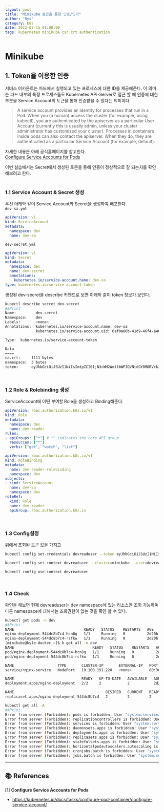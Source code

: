 ```yaml
---
layout: post
title: "Minikube 토큰을 통한 인증/인가"
author: "Bys"
category: k8s
date: 2022-07-15 01:00:00
tags: kubernetes minikube csr crt authentication
---
```


# Minikube

## 1. Token을 이용한 인증

서비스 어카운트는 파드에서 실행되고 있는 프로세스에 대한 ID를 제공해준다. 
이 의미는 파드 내부의 특정 프로세스들도 Kubernetes API-Server로 접근 할 때 인증에 대한 부분을 Service Account의 토큰을 통해 인증받을 수 있다는 의미이다.  

> A service account provides an identity for processes that run in a Pod.
When you (a human) access the cluster (for example, using kubectl), you are authenticated by the apiserver as a particular User Account (currently this is usually admin, unless your cluster administrator has customized your cluster). Processes in containers inside pods can also contact the apiserver. When they do, they are authenticated as a particular Service Account (for example, default).

자세한 내용은 아래 공식홈페이지를 참고한다.  
[Configure Service Accounts for Pods](https://kubernetes.io/docs/tasks/configure-pod-container/configure-service-account/)

이번 실습에서는 Secret에서 생성된 토큰을 통해 인증이 정상적으로 잘 되는지를 확인해보려고 한다.  
<br>


### 1.1 Service Account & Secret 생성

우선 아래와 같이 Service Account와 Secret을 생성하여 배포한다.  
`dev-sa.yml`
```yaml
apiVersion: v1
kind: ServiceAccount
metadata:
  namespace: dev
  name: dev-sa
```

`dev-secret.yml`
```yaml
apiVersion: v1
kind: Secret
metadata:
  namespace: dev
  name: dev-secret
  annotations:
    kubernetes.io/service-account.name: dev-sa
type: kubernetes.io/service-account-token
```

생성된 dev-secret을 describe 커맨드로 보면 아래와 같이 token 정보가 보인다. 
```bash
kubectl describe secret dev-secret
##Print
Name:         dev-secret
Namespace:    dev
Labels:       <none>
Annotations:  kubernetes.io/service-account.name: dev-sa
              kubernetes.io/service-account.uid: 6af0a60b-41d9-46f4-a466-95c2fa3694a4

Type:  kubernetes.io/service-account-token

Data
====
ca.crt:     1111 bytes
namespace:  3 bytes
token:      eyJhbGciOiJSUzI1NiIsImtpZCI6IjN3cWM2WmtlbWFIQVNtdGY0MGRVckJmUDRFRkdjZFl0T2J3dmV3am5kc2MifQ.eyJpc3MiOiJrdWJlcm5ldGVzL3NlcnZpY2VhY2NvdW50Iiwia3ViZXJuZXRlcy5pby9zZXJ2aWNlYWNjb3VudC9uYW1lc3BhY2UiOiJkZXYiLCJrdWJlcm5ldGVzLmlvL3NlcnZpY2VhY2NvdW50L3NlY3JldC5uYW1lIjoiZGV2LXNlY3JldCIsImt1YmVybmV0ZXMuaW8vc2VydmljZWFjY291bnQvc2VydmljZS1hY2NvdW50Lm5hbWUiOiJkZXYtc2EiLCJrdWJlcm5ldGVzLmlvL3NlcnZpY2VhY2NvdW50L3NlcnZpY2UtYWNjb3VudC51aWQiOiI2YWYwYTYwYi00MWQ5LTQ2ZjQtYTQ2Ni05NWMyZmEzNjk0YTQiLCJzdWIiOiJzeXN0ZW06c2VydmljZWFjY291bnQ6ZGV2OmRldi1zYSJ9.BHE-TNXT01y6v-XTiDuvH6lhUk5yUe1HyiFoyNeF6yP4G8IIUwXeUTwHCP9L55QRvvuRrGH8xrfK7oN38gLgb4NHbTXw9vR95K5e4fTJIFSkxZ6jz1z1ga5E8zPZaVcQ16C0fvSZNm2W9tz1p3cOqXPi60sYedQB_ZcDKZGWTU22T-T8eGROC4veYXHy96A9Qg2sHmdGxQxFoslVm25GNiSvjzj79zC_K84IQ1QX3oECrKu0jJpLWi7wV37djeb8bVoXNGXtRKhboW8rvzegO8V5lskCFaJz_xxrVbo_l_uI4bzcc9ulXMHKyoibN5A2SjyqpKV81_TYNkCo3D7ZRQ
```
<br>

### 1.2 Role & Rolebinding 생성

ServiceAccount에 어떤 부여할 Role을 생성하고 Binding해준다.  
```yaml
apiVersion: rbac.authorization.k8s.io/v1
kind: Role
metadata:
  namespace: dev
  name: dev-reader
rules:
- apiGroups: ["*"] # "" indicates the core API group
  resources: ["*"]
  verbs: ["get", "watch", "list"]
```

```yaml
apiVersion: rbac.authorization.k8s.io/v1
kind: RoleBinding
metadata:
  name: dev-reader-rolebinding
  namespace: dev
subjects:
- kind: ServiceAccount
  name: dev-sa
  namespace: dev
roleRef:
  kind: Role
  name: dev-reader
  apiGroup: rbac.authorization.k8s.io
```
<br>

### 1.3 Config설정 
위에서 조회된 토큰 값을 가지고 
```bash
kubectl config set-credentials devreaduser --token eyJhbGciOiJSUzI1NiIsImtpZCI6IjN3cWM2WmtlbWFIQVNtdGY0MGRVckJmUDRFRkdjZFl0T2J3dmV3am5kc2MifQ.eyJpc3MiOiJrdWJlcm5ldGVzL3NlcnZpY2VhY2NvdW50Iiwia3ViZXJuZXRlcy5pby9zZXJ2aWNlYWNjb3VudC9uYW1lc3BhY2UiOiJkZXYiLCJrdWJlcm5ldGVzLmlvL3NlcnZpY2VhY2NvdW50L3NlY3JldC5uYW1lIjoiZGV2LXNlY3JldCIsImt1YmVybmV0ZXMuaW8vc2VydmljZWFjY291bnQvc2VydmljZS1hY2NvdW50Lm5hbWUiOiJkZXYtc2EiLCJrdWJlcm5ldGVzLmlvL3NlcnZpY2VhY2NvdW50L3NlcnZpY2UtYWNjb3VudC51aWQiOiI2YWYwYTYwYi00MWQ5LTQ2ZjQtYTQ2Ni05NWMyZmEzNjk0YTQiLCJzdWIiOiJzeXN0ZW06c2VydmljZWFjY291bnQ6ZGV2OmRldi1zYSJ9.BHE-TNXT01y6v-XTiDuvH6lhUk5yUe1HyiFoyNeF6yP4G8IIUwXeUTwHCP9L55QRvvuRrGH8xrfK7oN38gLgb4NHbTXw9vR95K5e4fTJIFSkxZ6jz1z1ga5E8zPZaVcQ16C0fvSZNm2W9tz1p3cOqXPi60sYedQB_ZcDKZGWTU22T-T8eGROC4veYXHy96A9Qg2sHmdGxQxFoslVm25GNiSvjzj79zC_K84IQ1QX3oECrKu0jJpLWi7wV37djeb8bVoXNGXtRKhboW8rvzegO8V5lskCFaJz_xxrVbo_l_uI4bzcc9ulXMHKyoibN5A2SjyqpKV81_TYNkCo3D7ZRQ

kubectl config set-context devreaduser --cluster=minikube --user=devreaduser

kubectl config use-context devreaduser
```
<br>


### 1.4 Check
확인을 해보면 현재 devreaduser는 dev namespace에 있는 리소스만 조회 가능하며 다른 namespace에 대해서는 조회권한이 없는 것을 확인 할 수 있다.  
```bash
kubectl get pods -n dev
##Print
NAME                                READY   STATUS    RESTARTS   AGE
nginx-deployment-544dc8b7c4-hcn8g   1/1     Running   0          2d20h
nginx-deployment-544dc8b7c4-rsfkw   1/1     Running   0          2d20h
[minikube@kyle-docker ~]$ k get all -n dev
NAME                                    READY   STATUS    RESTARTS   AGE
pod/nginx-deployment-544dc8b7c4-hcn8g   1/1     Running   0          2d20h
pod/nginx-deployment-544dc8b7c4-rsfkw   1/1     Running   0          2d20h

NAME                    TYPE       CLUSTER-IP       EXTERNAL-IP   PORT(S)        AGE
service/nginx-service   NodePort   10.100.191.220   <none>        80:30000/TCP   2d20h

NAME                               READY   UP-TO-DATE   AVAILABLE   AGE
deployment.apps/nginx-deployment   2/2     2            2           2d20h

NAME                                          DESIRED   CURRENT   READY   AGE
replicaset.apps/nginx-deployment-544dc8b7c4   2         2         2       2d20h
```

```bash
kubectl get all -A
##Print
Error from server (Forbidden): pods is forbidden: User "system:serviceaccount:dev:dev-sa" cannot list resource "pods" in API group "" at the cluster scope
Error from server (Forbidden): replicationcontrollers is forbidden: User "system:serviceaccount:dev:dev-sa" cannot list resource "replicationcontrollers" in API group "" at the cluster scope
Error from server (Forbidden): services is forbidden: User "system:serviceaccount:dev:dev-sa" cannot list resource "services" in API group "" at the cluster scope
Error from server (Forbidden): daemonsets.apps is forbidden: User "system:serviceaccount:dev:dev-sa" cannot list resource "daemonsets" in API group "apps" at the cluster scope
Error from server (Forbidden): deployments.apps is forbidden: User "system:serviceaccount:dev:dev-sa" cannot list resource "deployments" in API group "apps" at the cluster scope
Error from server (Forbidden): replicasets.apps is forbidden: User "system:serviceaccount:dev:dev-sa" cannot list resource "replicasets" in API group "apps" at the cluster scope
Error from server (Forbidden): statefulsets.apps is forbidden: User "system:serviceaccount:dev:dev-sa" cannot list resource "statefulsets" in API group "apps" at the cluster scope
Error from server (Forbidden): horizontalpodautoscalers.autoscaling is forbidden: User "system:serviceaccount:dev:dev-sa" cannot list resource "horizontalpodautoscalers" in API group "autoscaling" at the cluster scope
Error from server (Forbidden): cronjobs.batch is forbidden: User "system:serviceaccount:dev:dev-sa" cannot list resource "cronjobs" in API group "batch" at the cluster scope
Error from server (Forbidden): jobs.batch is forbidden: User "system:serviceaccount:dev:dev-sa" cannot list resource "jobs" in API group "batch" at the cluster scope
```


---

## 📚 References

[1] **Configure Service Accounts for Pods**   
- https://kubernetes.io/docs/tasks/configure-pod-container/configure-service-account/
